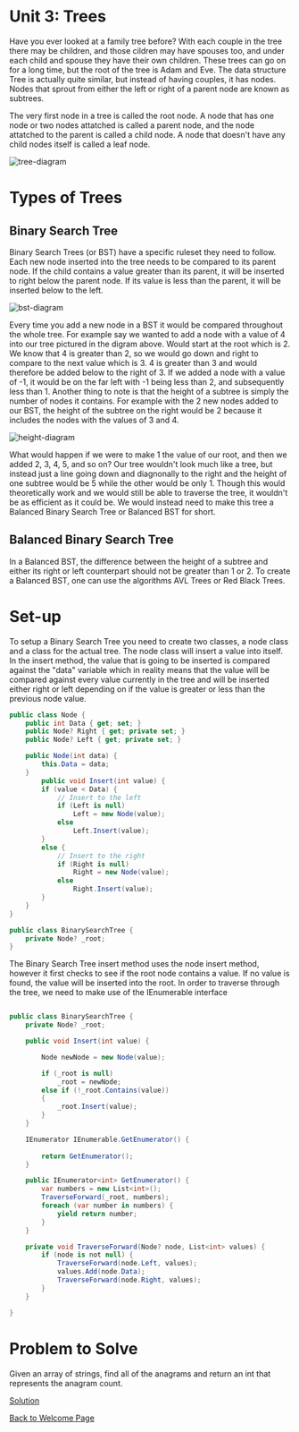 # Unit 3: Trees

Have you ever looked at a family tree before? With each couple in the tree there may be children, and those cildren may have spouses too, and under each child and spouse they have their own children. These trees can go on for a long time, but the root of the tree is Adam and Eve. The data structure Tree is actually quite similar, but instead of having couples, it has nodes. Nodes that sprout from either the left or right of a parent node are known as subtrees.

The very first node in a tree is called the root node. A node that has one node or two nodes attatched is called a parent node, and the node attatched to the parent is called a child node. A node that doesn't have any child nodes itself is called a leaf node.

![tree-diagram](images/tree_diagram.png)

# Types of Trees

## Binary Search Tree

Binary Search Trees (or BST) have a specific ruleset they need to follow. Each new node inserted into the tree needs to be compared to its parent node. If the child contains a value greater than its parent, it will be inserted to right below the parent node. If its value is less than the parent, it will be inserted below to the left.

![bst-diagram](images/bst.png)

Every time you add a new node in a BST it would be compared throughout the whole tree. For example say we wanted to add a node with a value of 4 into our tree pictured in the digram above. Would start at the root which is 2. We know that 4 is greater than 2, so we would go down and right to compare to the next value which is 3. 4 is greater than 3 and would therefore be added below to the right of 3. If we added a node with a value of -1, it would be on the far left with -1 being less than 2, and subsequently less than 1. Another thing to note is that the height of a subtree is simply the number of nodes it contains. For example with the 2 new nodes added to our BST, the height of the subtree on the right would be 2 because it includes the nodes with the values of 3 and 4.

![height-diagram](images/height.png)

What would happen if we were to make 1 the value of our root, and then we added 2, 3, 4, 5, and so on? Our tree wouldn't look much like a tree, but instead just a line going down and diagnonally to the right and the height of one subtree would be 5 while the other would be only 1. Though this would theoretically work and we would still be able to traverse the tree, it wouldn't be as efficient as it could be. We would instead need to make this tree a Balanced Binary Search Tree or Balanced BST for short.

## Balanced Binary Search Tree

In a Balanced BST, the difference between the height of a subtree and either its right or left counterpart should not be greater than 1 or 2. To create a Balanced BST, one can use the algorithms AVL Trees or Red Black Trees.

# Set-up

To setup a Binary Search Tree you need to create two classes, a node class and a class for the actual tree. The node class will insert a value into itself. In the insert method, the value that is going to be inserted is compared against the "data" variable which in reality means that the value will be compared against every value currently in the tree and will be inserted either right or left depending on if the value is greater or less than the previous node value.

```csharp
public class Node {
    public int Data { get; set; }
    public Node? Right { get; private set; }
    public Node? Left { get; private set; }

    public Node(int data) {
        this.Data = data;
    }
        public void Insert(int value) {
        if (value < Data) {
            // Insert to the left
            if (Left is null)
                Left = new Node(value);
            else
                Left.Insert(value);
        }
        else {
            // Insert to the right
            if (Right is null)
                Right = new Node(value);
            else
                Right.Insert(value);
        }
    }
}

public class BinarySearchTree {
    private Node? _root;
}
```

The Binary Search Tree insert method uses the node insert method, however it first checks to see if the root node contains a value. If no value is found, the value will be inserted into the root. In order to traverse through the tree, we need to make use of the IEnumerable<int> interface

```csharp

public class BinarySearchTree {
    private Node? _root;

    public void Insert(int value) {

        Node newNode = new Node(value);

        if (_root is null)
            _root = newNode;
        else if (!_root.Contains(value))
        {
            _root.Insert(value);
        }
    }

    IEnumerator IEnumerable.GetEnumerator() {
        
        return GetEnumerator();
    }

    public IEnumerator<int> GetEnumerator() {
        var numbers = new List<int>();
        TraverseForward(_root, numbers);
        foreach (var number in numbers) {
            yield return number;
        }
    }

    private void TraverseForward(Node? node, List<int> values) {
        if (node is not null) {
            TraverseForward(node.Left, values);
            values.Add(node.Data);
            TraverseForward(node.Right, values);
        }
    }

}
```

# Problem to Solve

Given an array of strings, find all of the anagrams and return an int that represents the anagram count.

[Solution](Program.cs)

[Back to Welcome Page](welcome.md)
